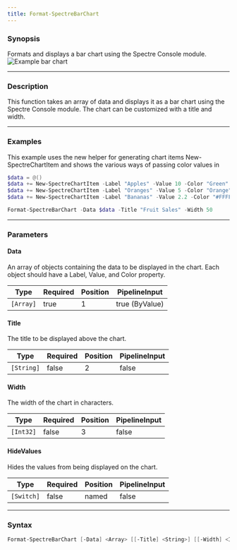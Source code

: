 ```yaml
---
title: Format-SpectreBarChart
---
```




### Synopsis
Formats and displays a bar chart using the Spectre Console module.
![Example bar chart](/barchart.png)

---

### Description

This function takes an array of data and displays it as a bar chart using the Spectre Console module. The chart can be customized with a title and width.

---

### Examples
This example uses the new helper for generating chart items New-SpectreChartItem and shows the various ways of passing color values in

```powershell
$data = @()
$data += New-SpectreChartItem -Label "Apples" -Value 10 -Color "Green"
$data += New-SpectreChartItem -Label "Oranges" -Value 5 -Color "Orange"
$data += New-SpectreChartItem -Label "Bananas" -Value 2.2 -Color "#FFFF00"

Format-SpectreBarChart -Data $data -Title "Fruit Sales" -Width 50
```

---

### Parameters
#### **Data**
An array of objects containing the data to be displayed in the chart. Each object should have a Label, Value, and Color property.

|Type     |Required|Position|PipelineInput |
|---------|--------|--------|--------------|
|`[Array]`|true    |1       |true (ByValue)|

#### **Title**
The title to be displayed above the chart.

|Type      |Required|Position|PipelineInput|
|----------|--------|--------|-------------|
|`[String]`|false   |2       |false        |

#### **Width**
The width of the chart in characters.

|Type     |Required|Position|PipelineInput|
|---------|--------|--------|-------------|
|`[Int32]`|false   |3       |false        |

#### **HideValues**
Hides the values from being displayed on the chart.

|Type      |Required|Position|PipelineInput|
|----------|--------|--------|-------------|
|`[Switch]`|false   |named   |false        |

---

### Syntax
```powershell
Format-SpectreBarChart [-Data] <Array> [[-Title] <String>] [[-Width] <Int32>] [-HideValues] [<CommonParameters>]
```

